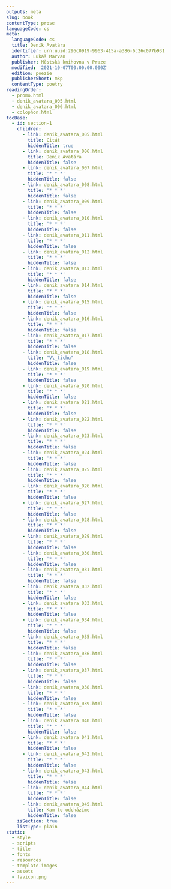 ```yaml
---
outputs: meta
slug: book
contentType: prose
languageCode: cs
meta:
  languageCode: cs
  title: Deník Avatára
  identifier: urn:uuid:296c0919-9963-415a-a386-6c26c077b931
  author: Lukáš Marvan
  publisher: Městská knihovna v Praze
  modified: '2021-10-07T00:00:00.000Z'
  edition: poezie
  publisherShort: mkp
  contentType: poetry
readingOrder:
  - promo.html
  - denik_avatara_005.html
  - denik_avatara_006.html
  - colophon.html
tocBase:
  - id: section-1
    children:
      - link: denik_avatara_005.html
        title: Citát
        hiddenTitle: true
      - link: denik_avatara_006.html
        title: Deník Avatára
        hiddenTitle: false
      - link: denik_avatara_007.html
        title: '* * *'
        hiddenTitle: false
      - link: denik_avatara_008.html
        title: '* * *'
        hiddenTitle: false
      - link: denik_avatara_009.html
        title: '* * *'
        hiddenTitle: false
      - link: denik_avatara_010.html
        title: '* * *'
        hiddenTitle: false
      - link: denik_avatara_011.html
        title: '* * *'
        hiddenTitle: false
      - link: denik_avatara_012.html
        title: '* * *'
        hiddenTitle: false
      - link: denik_avatara_013.html
        title: '* * *'
        hiddenTitle: false
      - link: denik_avatara_014.html
        title: '* * *'
        hiddenTitle: false
      - link: denik_avatara_015.html
        title: '* * *'
        hiddenTitle: false
      - link: denik_avatara_016.html
        title: '* * *'
        hiddenTitle: false
      - link: denik_avatara_017.html
        title: '* * *'
        hiddenTitle: false
      - link: denik_avatara_018.html
        title: "V\_tichu"
        hiddenTitle: false
      - link: denik_avatara_019.html
        title: '* * *'
        hiddenTitle: false
      - link: denik_avatara_020.html
        title: '* * *'
        hiddenTitle: false
      - link: denik_avatara_021.html
        title: '* * *'
        hiddenTitle: false
      - link: denik_avatara_022.html
        title: '* * *'
        hiddenTitle: false
      - link: denik_avatara_023.html
        title: '* * *'
        hiddenTitle: false
      - link: denik_avatara_024.html
        title: '* * *'
        hiddenTitle: false
      - link: denik_avatara_025.html
        title: '* * *'
        hiddenTitle: false
      - link: denik_avatara_026.html
        title: '* * *'
        hiddenTitle: false
      - link: denik_avatara_027.html
        title: '* * *'
        hiddenTitle: false
      - link: denik_avatara_028.html
        title: '* * *'
        hiddenTitle: false
      - link: denik_avatara_029.html
        title: '* * *'
        hiddenTitle: false
      - link: denik_avatara_030.html
        title: '* * *'
        hiddenTitle: false
      - link: denik_avatara_031.html
        title: '* * *'
        hiddenTitle: false
      - link: denik_avatara_032.html
        title: '* * *'
        hiddenTitle: false
      - link: denik_avatara_033.html
        title: '* * *'
        hiddenTitle: false
      - link: denik_avatara_034.html
        title: '* * *'
        hiddenTitle: false
      - link: denik_avatara_035.html
        title: '* * *'
        hiddenTitle: false
      - link: denik_avatara_036.html
        title: '* * *'
        hiddenTitle: false
      - link: denik_avatara_037.html
        title: '* * *'
        hiddenTitle: false
      - link: denik_avatara_038.html
        title: '* * *'
        hiddenTitle: false
      - link: denik_avatara_039.html
        title: '* * *'
        hiddenTitle: false
      - link: denik_avatara_040.html
        title: '* * *'
        hiddenTitle: false
      - link: denik_avatara_041.html
        title: '* * *'
        hiddenTitle: false
      - link: denik_avatara_042.html
        title: '* * *'
        hiddenTitle: false
      - link: denik_avatara_043.html
        title: '* * *'
        hiddenTitle: false
      - link: denik_avatara_044.html
        title: '* * *'
        hiddenTitle: false
      - link: denik_avatara_045.html
        title: Kam to odcházíme
        hiddenTitle: false
    isSection: true
    listType: plain
static:
  - style
  - scripts
  - title
  - fonts
  - resources
  - template-images
  - assets
  - favicon.png
---
```

